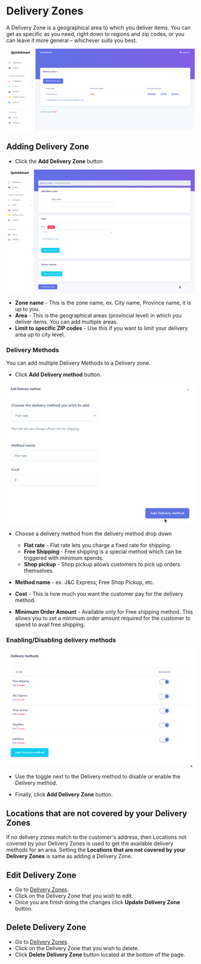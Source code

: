 # Delivery Zones

A Delivery Zone is a geographical area to which you deliver items. You can get as specific as you need, right down to regions and zip codes, or you can leave it more general – whichever suits you best.

![](/_media/delivery_zones.png ":zoom")

## Adding Delivery Zone

* Click the **Add Delivery Zone** button

![](/_media/delivery_zones_add.png ":zoom")

* **Zone name** - This is the zone name, ex. City name, Province name, it is up to you.
* **Area** - This is the geographical areas (provincial level) in which you deliver items. You can add multiple areas.
* **Limit to specific ZIP codes** - Use this if you want to limit your delivery area up to city level.

### Delivery Methods

You can add multiple Delivery Methods to a Delivery zone.

* Click **Add Delivery method** button.

![](/_media/delivery_zones_delivery_method.png ":zoom")

* Choose a delivery method from the delivery method drop down
  * **Flat rate** - Flat rate lets you charge a fixed rate for shipping.
  * **Free Shipping** - Free shipping is a special method which can be triggered with minimum spends.
  * **Shop pickup** - Shop pickup allows customers to pick up orders themselves.

* **Method name** - ex. J&C Express, Free Shop Pickup, etc.
* **Cost** - This is how much you want the customer pay for the delivery method.
* **Minimum Order Amount** - Available only for Free shipping method. This allows you to set a minimum order amount required for the customer to spend to avail free shipping.


### Enabling/Disabling delivery methods

![](/_media/delivery_methods_delivery_methods.png ":zoom")

* Use the toggle next to the Delivery method to disable or enable the Delivery method.


* Finally, click **Add Delivery Zone** button.

## Locations that are not covered by your Delivery Zones

If no delivery zones match to the customer's address, then Locations not covered by your Delivery Zones is used to get the available delivery methods for an area. Setting the **Locations that are not covered by your Delivery Zones** is same as adding a Delivery Zone.

## Edit Delivery Zone

* Go to [Delivery Zones](/delivery_zones?id=delivery-zones).
* Click on the Delivery Zone that you wish to edit.
* Once you are finish doing the changes click **Update Delivery Zone** button.

## Delete Delivery Zone

* Go to [Delivery Zones](/delivery_zones?id=delivery-zones).
* Click on the Delivery Zone that you wish to delete.
* Click **Delete Delivery Zone** button located at the bottom of the page.
